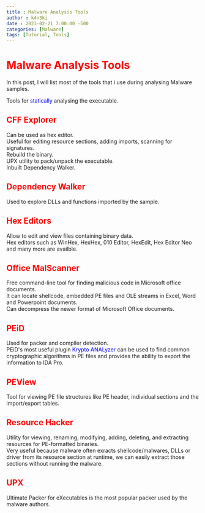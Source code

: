 ```yaml
---
title : Malware Analysis Tools
author : k4n3ki
date : 2023-02-21 7:00:00 -500
categories: [Malware]
tags: [Tutorial, Tools]
---
```


# <span style = "color:red;">**Malware Analysis Tools**</span>

In this post, I will list most of the tools that i use during analysing Malware samples.

Tools for <span style ="color:blue">statically </span> analysing the executable.

## <span style ="color:red;"> CFF Explorer </span> 
Can be used as hex editor. \
Useful for editing resource sections, adding imports, scanning for signatures. \
Rebuild the binary. \
UPX utility to pack/unpack the executable. \
Inbuilt Dependency Walker. 

## <span style ="color:red;"> Dependency Walker </span> 
Used to explore DLLs and functions imported by the sample.

## <span style ="color:red;"> Hex Editors </span> 
Allow to edit and view files containing binary data. \
Hex editors such as WinHex, HexHex, 010 Editor, HexEdit, Hex Editor Neo and many more are availble. 

## <span style ="color:red;"> Office MalScanner </span> 
Free command-line tool for finding malicious code in Microsoft office documents. \
It can locate shellcode, embedded PE files and OLE streams in Excel, Word and Powerpoint documents. \
Can decompress the newer format of Microsoft Office documents.

## <span style ="color:red;"> PEiD </span> 
Used for packer and compiler detection. \
PEiD's most useful plugin <span style="color:blue">Krypto ANALyzer </span> can be used to find common cryptographic algorithms in PE files and provides the ability to export the information to IDA Pro.

## <span style ="color:red;"> PEView </span>
Tool for viewing PE file structures like PE header, individual sections and the import/export tables.

## <span style ="color:red;"> Resource Hacker </span>
Utility for viewing, renaming, modifying, adding, deleting, and extracting resources for PE-formatted binaries. \
Very useful because malware often exracts shellcode/malwares, DLLs or driver from its resource section at runtime, we can easily extract those sections without running the malware.

## <span style ="color:red;"> UPX </span>
Ultimate Packer for eXecutables is the most popular packer used by the malware authors.

